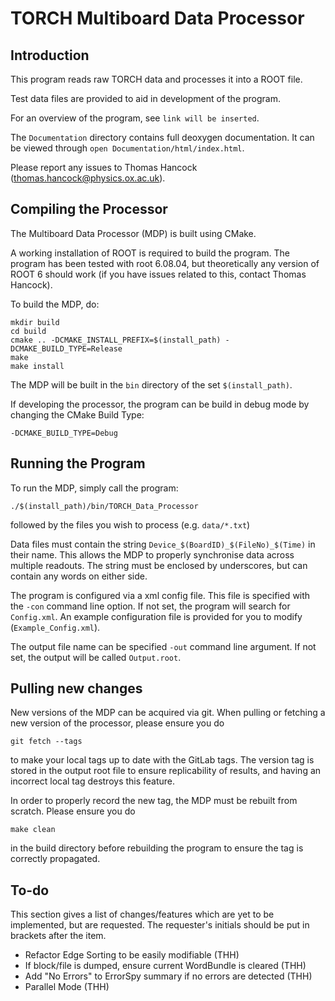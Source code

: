 # TORCH Multiboard Data Processor

## Introduction
This program reads raw TORCH data and processes it into a ROOT file.

Test data files are provided to aid in development of the program.

For an overview of the program, see ```link will be inserted```.

The ```Documentation``` directory contains full deoxygen documentation. It can be viewed through ```open Documentation/html/index.html```.

Please report any issues to Thomas Hancock (thomas.hancock@physics.ox.ac.uk).

## Compiling the Processor
The Multiboard Data Processor (MDP) is built using CMake.

A working installation of ROOT is required to build the program. The program has been tested with root 6.08.04, but theoretically any version of ROOT 6 should work (if you have issues related to this, contact Thomas Hancock).

To build the MDP, do:
```
mkdir build
cd build
cmake .. -DCMAKE_INSTALL_PREFIX=$(install_path) -DCMAKE_BUILD_TYPE=Release
make
make install
```

The MDP will be built in the ```bin``` directory of the set ```$(install_path)```.

If developing the processor, the program can be build in debug mode by changing the CMake Build Type:
```
-DCMAKE_BUILD_TYPE=Debug
```

## Running the Program
To run the MDP, simply call the program:
```
./$(install_path)/bin/TORCH_Data_Processor
```
followed by the files you wish to process (e.g. ```data/*.txt```)

Data files must contain the string ```Device_$(BoardID)_$(FileNo)_$(Time)``` in their name. This allows the MDP to properly synchronise data across multiple readouts. The string must be enclosed by underscores, but can contain any words on either side.

The program is configured via a xml config file. This file is specified with the ```-con``` command line option. If not set, the program will search for ```Config.xml```. An example configuration file is provided for you to modify (```Example_Config.xml```).

The output file name can be specified ```-out``` command line argument. If not set, the output will be called ```Output.root```.

## Pulling new changes

New versions of the MDP can be acquired via git. When pulling or fetching a new version of the processor, please ensure you do
```
git fetch --tags
```
to make your local tags up to date with the GitLab tags. The version tag is stored in the output root file to ensure replicability of results, and having an incorrect local tag destroys this feature.

In order to properly record the new tag, the MDP must be rebuilt from scratch. Please ensure you do
```
make clean
```
in the build directory before rebuilding the program to ensure the tag is correctly propagated.

## To-do

This section gives a list of changes/features which are yet to be implemented, but are requested. The requester's initials should be put in brackets after the item.

* Refactor Edge Sorting to be easily modifiable (THH)
* If block/file is dumped, ensure current WordBundle is cleared (THH)
* Add "No Errors" to ErrorSpy summary if no errors are detected (THH)
* Parallel Mode (THH)
